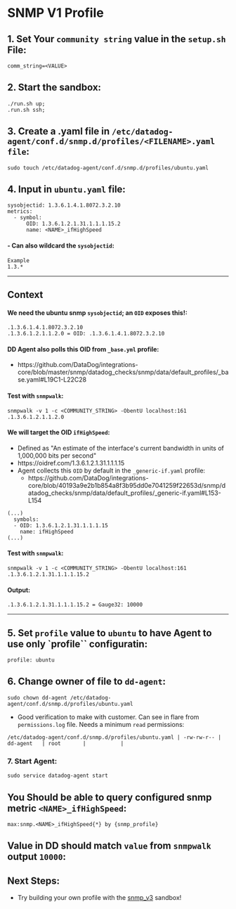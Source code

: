 # SNMP V1 Profile

## 1. Set Your `community string` value in the `setup.sh` File:
```
comm_string=<VALUE>
```

## 2. Start the sandbox:
```
./run.sh up;
.run.sh ssh;
```

## 3. Create a .yaml file in `/etc/datadog-agent/conf.d/snmp.d/profiles/<FILENAME>.yaml file`:

```
sudo touch /etc/datadog-agent/conf.d/snmp.d/profiles/ubuntu.yaml
```

## 4. Input in `ubuntu.yaml` file:

```
sysobjectid: 1.3.6.1.4.1.8072.3.2.10
metrics:
  - symbol:
      OID: 1.3.6.1.2.1.31.1.1.1.15.2
      name: <NAME>_ifHighSpeed
```

#### - Can also wildcard the `sysobjectid`:

```
Example
1.3.*
```
---
## Context
#### We need the ubuntu snmp `sysobjectid`; an `OID` exposes this!:

```
.1.3.6.1.4.1.8072.3.2.10
.1.3.6.1.2.1.1.2.0 = OID: .1.3.6.1.4.1.8072.3.2.10
```

#### DD Agent also polls this OID from `_base.yml` profile:
- <link>https://github.com/DataDog/integrations-core/blob/master/snmp/datadog_checks/snmp/data/default_profiles/_base.yaml#L19C1-L22C28</link>
#### Test with `snmpwalk`:

```
snmpwalk -v 1 -c <COMMUNITY_STRING> -ObentU localhost:161 .1.3.6.1.2.1.1.2.0
```

#### We will target the OID `ifHighSpeed`:

- Defined as "An estimate of the interface's current bandwidth in units of 1,000,000 bits per second"
- <link>https://oidref.com/1.3.6.1.2.1.31.1.1.1.15</link>
- Agent collects this `OID` by default in the `_generic-if.yaml` profile:
  - <link>https://github.com/DataDog/integrations-core/blob/40193a9e2b1b854a8f3b95dd0e7041259f22653d/snmp/datadog_checks/snmp/data/default_profiles/_generic-if.yaml#L153-L154</link>
```
(...)
  symbols:
  - OID: 1.3.6.1.2.1.31.1.1.1.15
    name: ifHighSpeed
(...)
```
#### Test with `snmpwalk`:
```
snmpwalk -v 1 -c <COMMUNITY_STRING> -ObentU localhost:161 .1.3.6.1.2.1.31.1.1.1.15.2
```

#### Output:
```
.1.3.6.1.2.1.31.1.1.1.15.2 = Gauge32: 10000
```

---

## 5. Set `profile` value to `ubuntu` to have Agent to use only `profile`` configuratin:

```
profile: ubuntu
```

## 6. Change owner of file to `dd-agent`:

```
sudo chown dd-agent /etc/datadog-agent/conf.d/snmp.d/profiles/ubuntu.yaml
```

- Good verification to make with customer. Can see in flare from `permissions.log` file. Needs a minimum `read` permissions:

```
/etc/datadog-agent/conf.d/snmp.d/profiles/ubuntu.yaml | -rw-rw-r-- | dd-agent   | root       |           |
```

### 7. Start Agent:

```
sudo service datadog-agent start
```
## You Should be able to query configured snmp metric `<NAME>_ifHighSpeed`:

```
max:snmp.<NAME>_ifHighSpeed{*} by {snmp_profile}
```

## Value in DD should match `value` from `snmpwalk` output `10000`:

## Next Steps:
- Try building your own profile with the [snmp_v3](https://github.com/Dog-Gone-Earl/Agent-Spec-Sandboxes/tree/main/snmp_v3) sandbox!
